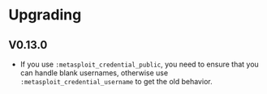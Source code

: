 # Upgrading

## V0.13.0

* If you use `:metasploit_credential_public`, you need to ensure that you can handle blank usernames, otherwise use
  `:metasploit_credential_username` to get the old behavior.